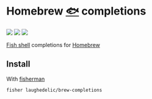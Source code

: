 # Homebrew [🐟][fish] completions

[![](https://img.shields.io/badge/fish--shell-2.6+-blue.svg)](https://github.com/fish-shell/fish-shell/releases)
[![](https://img.shields.io/badge/license-LGPLv3-blue.svg)](https://www.tldrlegal.com/l/lgpl-3.0)
[![](http://github-release-version.herokuapp.com/github/laughedelic/brew-completions/release.svg)](https://github.com/laughedelic/brbrew-completions/releases/latest)

[Fish shell][fish] completions for [Homebrew]

## Install

With [fisherman]

```
fisher laughedelic/brew-completions
```


[travis-link]: https://travis-ci.org/laughedelic/brew-completions
[travis-badge]: https://img.shields.io/travis/laughedelic/brew-completions.svg
[slack-link]: https://fisherman-wharf.herokuapp.com
[slack-badge]: https://fisherman-wharf.herokuapp.com/badge.svg
[fisherman]: https://github.com/fisherman/fisherman
[fish]: https://github.com/fish-shell/fish-shell
[Homebrew]: https://brew.sh/
